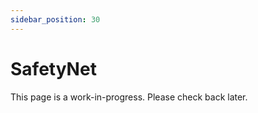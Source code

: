 ```yaml
---
sidebar_position: 30
---
```


# SafetyNet

This page is a work-in-progress. Please check back later.
